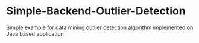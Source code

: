 # Simple-Backend-Outlier-Detection
Simple example for data mining outlier detection algorithm implemented on Java based application
